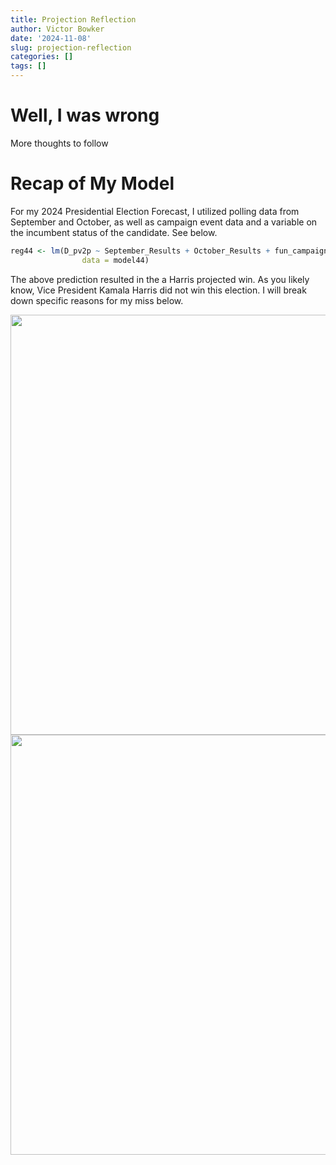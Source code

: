 ```yaml
---
title: Projection Reflection
author: Victor Bowker
date: '2024-11-08'
slug: projection-reflection
categories: []
tags: []
---
```


# Well, I was wrong

More thoughts to follow

# Recap of My Model

For my 2024 Presidential Election Forecast, I utilized polling data from September and October, as well as campaign event data and a variable on the incumbent status of the candidate. See below.






























```r
reg44 <- lm(D_pv2p ~ September_Results + October_Results + fun_campaign_events + incumbent_party, 
                data = model44)
```

The above prediction resulted in the a Harris projected win. As you likely know, Vice President Kamala Harris did not win this election. I will break down specific reasons for my miss below.









<img src="{{< blogdown/postref >}}index_files/figure-html/unnamed-chunk-20-1.png" width="672" />

<img src="{{< blogdown/postref >}}index_files/figure-html/unnamed-chunk-21-1.png" width="672" />
